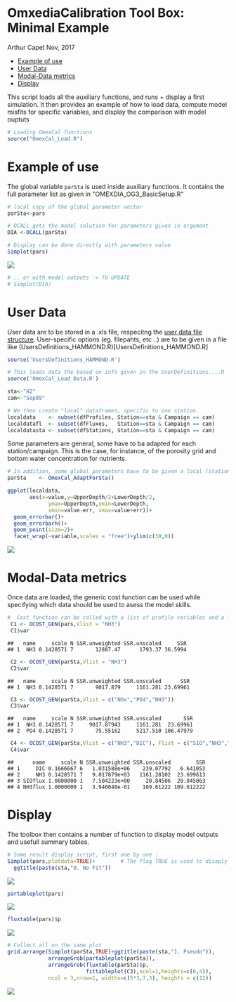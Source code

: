 OmxediaCalibration Tool Box: Minimal Example
================
Arthur Capet
Nov, 2017

-   [Example of use](#example-of-use)
-   [User Data](#user-data)
-   [Modal-Data metrics](#modal-data-metrics)
-   [Display](#display)

This script loads all the auxiliary functions, and runs + display a first simulation. It then provides an example of how to load data, compute model misfits for specific variables, and display the comparison with model ouptuts

``` r
# Loading OmexCal functions
source("OmexCal_Load.R")
```

Example of use
==============

The global variable `parSta` is used inside auxiliary functions. It contains the full parameter list as given in "OMEXDIA\_OG3\_BasicSetup.R"

``` r
# local copy of the global parameter vector
parSta<-pars

# OCALL gets the model solution for parameters given in argument
DIA <-OCALL(parSta)

# Display can be done directly with parameters value
Simplot(pars)
```

![](Figs/unnamed-chunk-2-1.png)

``` r
# .. or with model outputs -> TO UPDATE
# Simplot(DIA)
```

User Data
=========

User data are to be stored in a .xls file, respecitng the [user data file structure](datastructure.md). User-specific options (eg. filepahts, etc ..) are to be given in a file like (UsersDefinitions\_HAMMOND.R)\[UsersDefinitions\_HAMMOND.R\]

``` r
source('UsersDefinitions_HAMMOND.R')

# This loads data the based on info given in the UserDefinitions....R
source('OmexCal_Load_Data.R')

sta<-"H2"
cam<-"Sep89"

# We then create "local" dataframes, specific to one station.
localdata    <- subset(dfProfiles, Station==sta & Campaign == cam)
localdatafl  <- subset(dfFluxes,   Station==sta & Campaign == cam)
localdatasta <- subset(dfStations, Station==sta & Campaign == cam)
```

Some parameters are general, some have to ba adapted for each station/campaign. This is the case, for instance, of the porosity grid and bottom water concentration for nutrients.

``` r
# In addition, some global parameters have to be given a local (station+campagin) value
parSta    <- OmexCal_AdaptForSta()

ggplot(localdata,
       aes(x=value,y=UpperDepth/2+LowerDepth/2,
             ymax=UpperDepth,ymin=LowerDepth,
             xmin=value-err, xmax=value+err))+
  geom_errorbar()+
  geom_errorbarh()+
  geom_point(size=2)+
  facet_wrap(~variable,scales = "free")+ylim(c(30,0))
```

![](Figs/unnamed-chunk-4-1.png)

Modal-Data metrics
==================

Once data are loaded, the generic cost function can be used while specifying which data should be used to asess the model skills.

``` r
#  Cost function can be called with a list of profile variables and a list of flux variables
 C1 <- OCOST_GEN(pars,Vlist = "NH3")
 C1$var
```

    ##   name     scale N SSR.unweighted SSR.unscaled     SSR
    ## 1  NH3 0.1428571 7       12887.47      1793.37 36.5994

``` r
 C2 <- OCOST_GEN(parSta,Vlist = "NH3")
 C2$var
```

    ##   name     scale N SSR.unweighted SSR.unscaled      SSR
    ## 1  NH3 0.1428571 7       9017.879     1161.281 23.69961

``` r
 C3 <- OCOST_GEN(parSta,Vlist = c("NOx","PO4","NH3"))
 C3$var
```

    ##   name     scale N SSR.unweighted SSR.unscaled       SSR
    ## 1  NH3 0.1428571 7     9017.87943     1161.281  23.69961
    ## 2  PO4 0.1428571 7       75.55162     5217.510 106.47979

``` r
 C4 <- OCOST_GEN(parSta,Vlist = c("NH3","DIC"), Flist = c("SIO","NH3","NOx"))
 C4$var
```

    ##      name     scale N SSR.unweighted SSR.unscaled        SSR
    ## 1     DIC 0.1666667 6   1.031588e+06    239.07792   6.641053
    ## 2     NH3 0.1428571 7   9.017879e+03   1161.28102  23.699613
    ## 3 SIOflux 1.0000000 1   7.504223e+00     20.84506  20.845063
    ## 4 NH3flux 1.0000000 1   3.946040e-01    109.61222 109.612222

Display
=======

The toolbox then contains a number of function to display model outputs and usefull summary tables.

``` r
# Some result display script, first one by one : 
Simplot(pars,plotdata=TRUE)+        # The flag TRUE is used to disaply the data along model ouputs
  ggtitle(paste(sta,"0. No Fit"))
```

![](Figs/unnamed-chunk-6-1.png)

``` r
partableplot(pars)
```

![](Figs/unnamed-chunk-6-2.png)

``` r
fluxtable(pars)$p
```

![](Figs/unnamed-chunk-6-3.png)

``` r
# Collect all on the same plot
grid.arrange(Simplot(parSta,TRUE)+ggtitle(paste(sta,"1. Pseudo")),
             arrangeGrob(partableplot(parSta)),
             arrangeGrob(fluxtable(parSta)$p,
                         fittableplot(C3),ncol=1,heights=c(6,4)),
             ncol = 3,nrow=1, widths=c(5*3,7,3), heights = c(12))
```

![](Figs/unnamed-chunk-6-4.png)
